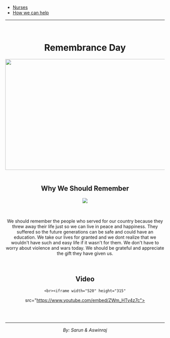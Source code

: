 <!DOCTYPE html>
<html>
<head>
<title>
Remembrance of Soldiers
</title>
</head>
<body>

<br><br>

<nav>
  <ul>
    <li><a href="Menu.html">Nurses</a></li>
    <li><a href="Give.html">How we can help</a></li>
  </ul>
</nav>
<hr>

<br>

  <center><h1>Remembrance Day</h1></center>
  <center><img src="http://images.dailyhive.com/20161104165750/flanders-fields-poppies-remembrance-day.jpg" width=550 height=350></center>
   <br>
   <center><h2>Why We Should Remember</h2> 
   <img src="http://www.trileisure.com/uploads/source/Remembrance2013.jpg"></center>
<br><br>
    <center><p>We should remember the people who served for our country because they threw away their life just so we can live in peace and happiness. They suffered
    so the future generations can be safe and could have an education. We take our lives for granted and we dont realize that
    we wouldn't have such and easy life if it wasn't for them. We don't have to worry about violence and wars today. We should be grateful and appreciate
    the gift they have given us.</p><center>
<br>
    <center><h2>Video</h2></center>
    
    <br><iframe width="520" height="315"
src="https://www.youtube.com/embed/ZWm_HTv4z7c">
</iframe>
<br><br>
 <hr>
<i>By: Sarun & Aswinraj</i>
    
<br><br><br>    
</body>

</html>
